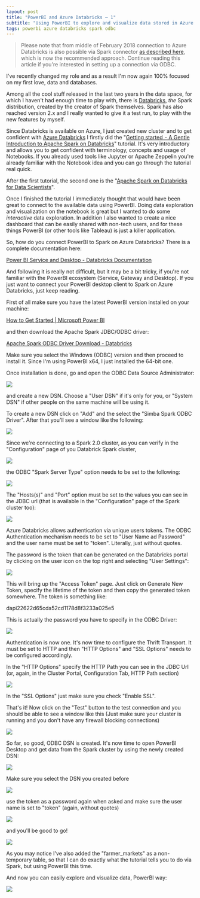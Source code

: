 ```yaml
---
layout: post
title: "PowerBI and Azure Databricks — 1"
subtitle: "Using PowerBI to explore and visualize data stored in Azure Databricks using ODBC connector"
tags: powerbi azure databricks spark odbc
---
```


> Please note that from middle of February 2018 connection to Azure Databricks is also possible via Spark connector [as described here](https://medium.com/@mauridb/powerbi-and-azure-databricks-2-d0ed16427d36), which is now the recommended approach. Continue reading this article if you're interested in setting up a connection via ODBC.

I've recently changed my role and as a result I'm now again 100% focused on my first love, data and databases.

Among all the cool stuff released in the last two years in the data space, for which I haven't had enough time to play with, there is [Databricks,](https://databricks.com/) _the_ Spark distribution, created by the creator of Spark themselves. Spark has also reached version 2.x and I really wanted to give it a test run, to play with the new features by myself.

Since Databricks is available on Azure, I just created new cluster and to get confident with [Azure Databricks](https://azure.microsoft.com/en-us/services/databricks/) I firstly did the "[Getting started  - A Gentle Introduction to Apache Spark on Databricks](https://docs.azuredatabricks.net/spark/latest/gentle-introduction/gentle-intro.html#gentle-introduction-to-apache-spark)" tutorial. It's very introductory and allows you to get confident with terminology, concepts and usage of Notebooks. If you already used tools like Jupyter or Apache Zeppelin you're already familiar with the Notebook idea and you can go through the tutorial real quick.

After the first tutorial, the second one is the "[Apache Spark on Databricks for Data Scientists](https://docs.azuredatabricks.net/spark/latest/gentle-introduction/for-data-scientists.html)".

Once I finished the tutorial I immediately thought that would have been great to connect to the available data using PowerBI. Doing data exploration and visualization on the notebook is great but I wanted to do some _interactive_ data exploration. In addition I also wanted to create a nice dashboard that can be easily shared with non-tech users, and for these things PowerBI (or other tools like Tableau) is just a killer application.

So, how do you connect PowerBI to Spark on Azure Databricks? There is a complete documentation here:

[Power BI Service and Desktop - Databricks Documentation](https://docs.azuredatabricks.net/user-guide/bi/power-bi.html)

And following it is really not difficult, but it may be a bit tricky, if you're not familiar with the PowerBI ecosystem (Service, Gateway and Desktop). If you just want to connect your PowerBI desktop client to Spark on Azure Databricks, just keep reading.

First of all make sure you have the latest PowerBI version installed on your machine:

[How to Get Started | Microsoft Power BI](https://powerbi.microsoft.com/en-us/get-started/)

and then download the Apache Spark JDBC/ODBC driver:

[Apache Spark ODBC Driver Download - Databricks](https://databricks.com/spark/odbc-driver-download)

Make sure you select the Windows (ODBC) version and then proceed to install it. Since I'm using PowerBI x64, I just installed the 64-bit one.

Once installation is done, go and open the ODBC Data Source Administrator:

![](/public/images/2018-02-07/image-01.png)

and create a new DSN. Choose a "User DSN" if it's only for you, or "System DSN" if other people on the same machine will be using it.

To create a new DSN click on "Add" and the select the "Simba Spark ODBC Driver". After that you'll see a window like the following:

![](/public/images/2018-02-07/image-02.png)

Since we're connecting to a Spark 2.0 cluster, as you can verify in the "Configuration" page of you Databrick Spark cluster,

![](/public/images/2018-02-07/image-03.png)

the ODBC "Spark Server Type" option needs to be set to the following:

![](/public/images/2018-02-07/image-04.png)

The "Hosts(s)" and "Port" option must be set to the values you can see in the JDBC url (that is available in the "Configuration" page of the Spark cluster too):

![](/public/images/2018-02-07/image-05.png)

Azure Databricks allows authentication via unique users tokens. The ODBC Authentication mechanism needs to be set to "User Name ad Password" and the user name must be set to "token". Literally, just without quotes.

The password is the token that can be generated on the Databricks portal by clicking on the user icon on the top right and selecting "User Settings":

![](/public/images/2018-02-07/image-06.png)

This will bring up the "Access Token" page. Just click on Generate New Token, specify the lifetime of the token and then copy the generated token somewhere. The token is something like:

dapi22622d65cda52cd1178d8f3233a025e5

This is actually the password you have to specify in the ODBC Driver:

![](/public/images/2018-02-07/image-07.png)

Authentication is now one. It's now time to configure the Thrift Transport. It must be set to HTTP and then "HTTP Options" and "SSL Options" needs to be configured accordingly.

In the "HTTP Options" specify the HTTP Path you can see in the JDBC Url (or, again, in the Cluster Portal, Configuration Tab, HTTP Path section)

![](/public/images/2018-02-07/image-08.png)

In the "SSL Options" just make sure you check "Enable SSL".

That's it! Now click on the "Test" button to the test connection and you should be able to see a window like this (Just make sure your cluster is running and you don't have any firewall blocking connections)

![](/public/images/2018-02-07/image-09.png)

So far, so good, ODBC DSN is created. It's now time to open PowerBI Desktop and get data from the Spark cluster by using the newly created DSN:

![](/public/images/2018-02-07/image-10.png)

Make sure you select the DSN you created before

![](/public/images/2018-02-07/image-11.png)

use the token as a password again when asked and make sure the user name is set to "token" (again, without quotes)

![](/public/images/2018-02-07/image-12.png)

and you'll be good to go!

![](/public/images/2018-02-07/image-13.png)

As you may notice I've also added the "farmer_markets" as a non-temporary table, so that I can do exactly what the tutorial tells you to do via Spark, but using PowerBI this time.

And now you can easily explore and visualize data, PowerBI way:

![](/public/images/2018-02-07/image-04.png)

